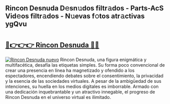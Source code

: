 ## Rincon Desnuda D𝚎sn𝚞dos filtr𝚊dos - Parts-AcS Vid𝚎os filtr𝚊dos - N𝚞evas f𝚘tos atr𝚊ctivas ygQvu

# <h2><a href="http://mb6pst.tromn.icu/?c=Rincon+Desnuda">🔗👉👉👉 Rincon Desnuda 🔗🔗</a></h2>

[![Rincon Desnuda nuevo](https://i.imgur.com/pEAQMta.gif)](http://mb6pst.tromn.icu/?c=Rincon+Desnuda)
Rincon Desnuda, una figura enigmática y multifacética, desafía las etiquetas simples. Su forma poco convencional de crear una presencia en línea ha magnetizado y ofendido a los espectadores, encendiendo debates sobre el consentimiento, la privacidad y la esencia de las sociedades virtuales. A pesar de la ambigüedad de sus intenciones, su huella en los medios digitales es imborrable. Armado con una dedicación inquebrantable y un atractivo innegable, el progreso de Rincon Desnuda en el universo virtual es ilimitado.
